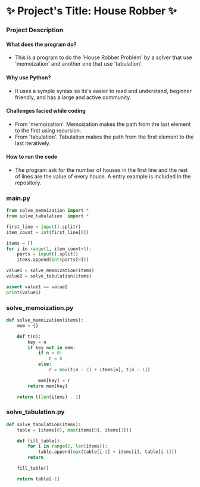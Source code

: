 # ✨ Project's Title: House Robber ✨

### Project Description

#### What does the program do?
* This is a program to do the 'House Robber Problem' by a solver that use 'memoization' and another one that use 'tabulation'.

#### Why use Python?
* It uses a symple syntax so its's easier to read and understand, beginner friendly, and has a large and active community.

#### Challenges facied while coding
* From 'memoization'. Memoization makes the path from the last element to the first using recursion.
* From 'tabulation'. Tabulation makes the path from the first element to the last iteratively.

#### How to run the code
* The program ask for the number of houses in the first line and the rest of lines are the value of every house. A entry example is included in the repository.

### main.py
```python
from solve_memoization import *
from solve_tabulation  import *

first_line = input().split()
item_count = int(first_line[0])

items = []
for i in range(1, item_count+1):
    parts = input().split()
    items.append(int(parts[0]))

value1 = solve_memoization(items)
value2 = solve_tabulation(items)

assert value1 == value2
print(value1)
```

### solve_memoization.py
```python
def solve_memoization(items):
    mem = {}

    def t(n):
        key = n
        if key not in mem:
            if n < 0:
                r = 0
            else:
                r = max(t(n - 2) + items[n], t(n - 1))

            mem[key] = r
        return mem[key]

    return t(len(items) - 1)
```

### solve_tabulation.py
```python
def solve_tabulation(items):
    table = [items[0], max(items[0], items[1])]

    def fill_table():
        for i in range(2, len(items)):
            table.append(max(table[i-2] + items[i], table[i-1]))
        return

    fill_table()

    return table[-1]

```

